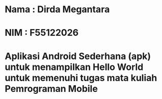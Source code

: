 # Nama : Dirda Megantara
# NIM : F55122026
# Aplikasi Android Sederhana (apk) untuk menampilkan Hello World untuk memenuhi tugas mata kuliah Pemrograman Mobile
